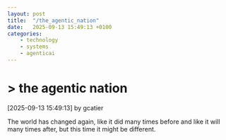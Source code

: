 ```yaml
---
layout: post
title:  "/the_agentic_nation"
date:   2025-09-13 15:49:13 +0100
categories: 
    - technology
    - systems
    - agenticai
---
```


# > the agentic nation

[2025-09-13 15:49:13] by gcatier 


The world has changed again, like it did many times before and like it will many times after, but this time it might be different.

